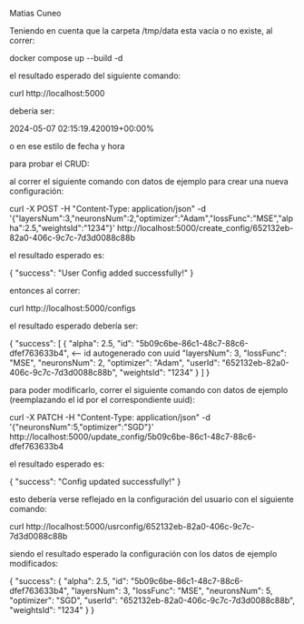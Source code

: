 Matias Cuneo

Teniendo en cuenta que la carpeta /tmp/data esta vacía o no existe, al correr:

docker compose up --build -d

el resultado esperado del siguiente comando:

curl http://localhost:5000

deberia ser:

2024-05-07 02:15:19.420019+00:00%

o en ese estilo de fecha y hora


para probar el CRUD:

al correr el siguiente comando con datos de ejemplo para crear una nueva configuración:

curl -X POST -H "Content-Type: application/json" -d '{"layersNum":3,"neuronsNum":2,"optimizer":"Adam","lossFunc":"MSE","alpha":2.5,"weightsId":"1234"}' http://localhost:5000/create_config/652132eb-82a0-406c-9c7c-7d3d0088c88b

el resultado esperado es:

{
  "success": "User Config added successfully!"
}

entonces al correr:

curl http://localhost:5000/configs

el resultado esperado debería ser:

{
  "success": [
    {
      "alpha": 2.5,
      "id": "5b09c6be-86c1-48c7-88c6-dfef763633b4", <-- id autogenerado con uuid
      "layersNum": 3,
      "lossFunc": "MSE",
      "neuronsNum": 2,
      "optimizer": "Adam",
      "userId": "652132eb-82a0-406c-9c7c-7d3d0088c88b",
      "weightsId": "1234"
    }
  ]
}

para poder modificarlo, correr el siguiente comando con datos de ejemplo (reemplazando el id por el correspondiente uuid):

curl -X PATCH -H "Content-Type: application/json" -d '{"neuronsNum":5,"optimizer":"SGD"}' http://localhost:5000/update_config/5b09c6be-86c1-48c7-88c6-dfef763633b4

el resultado esperado es:

{
  "success": "Config updated successfully!"
}

esto debería verse reflejado en la configuración del usuario con el siguiente comando:

curl http://localhost:5000/usrconfig/652132eb-82a0-406c-9c7c-7d3d0088c88b

siendo el resultado esperado la configuración con los datos de ejemplo modificados:

{
  "success": {
    "alpha": 2.5,
    "id": "5b09c6be-86c1-48c7-88c6-dfef763633b4",
    "layersNum": 3,
    "lossFunc": "MSE",
    "neuronsNum": 5,
    "optimizer": "SGD",
    "userId": "652132eb-82a0-406c-9c7c-7d3d0088c88b",
    "weightsId": "1234"
  }
}